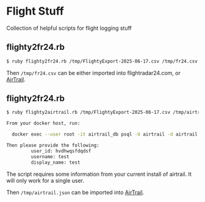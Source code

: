 # Flight Stuff

Collection of helpful scripts for flight logging stuff

## flighty2fr24.rb

```bash
$ ruby flighty2fr24.rb /tmp/FlightyExport-2025-06-17.csv /tmp/fr24.csv
```

Then `/tmp/fr24.csv` can be either imported into flightradar24.com, or [AirTrail](https://airtrail.johan.ohly.dk/).

## flighty2fr24.rb

```bash
$ ruby flighty2airtrail.rb /tmp/FlightyExport-2025-06-17.csv /tmp/airtrail.json

From your docker host, run: 

  docker exec --user root -it airtrail_db psql -U airtrail -d airtrail -c "select id, username, display_name from public.user"

Then please provide the following:
         user_id: hvdhwqsfdqdsf
         username: test
         display_name: test
```

The script requires some information from your current install of airtrail. It will only work for a single user.


Then `/tmp/airtrail.json` can be imported into [AirTrail](https://airtrail.johan.ohly.dk/).
